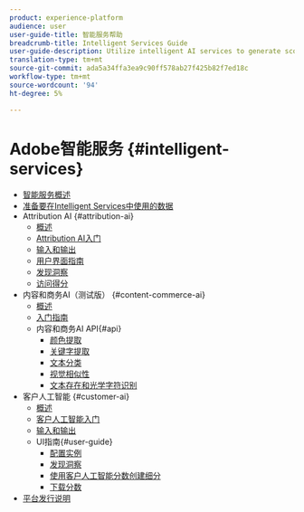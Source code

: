 ```yaml
---
product: experience-platform
audience: user
user-guide-title: 智能服务帮助
breadcrumb-title: Intelligent Services Guide
user-guide-description: Utilize intelligent AI services to generate scores, discover insights, and create segments from your marketing events data.
translation-type: tm+mt
source-git-commit: ada5a34ffa3ea9c90ff578ab27f425b82f7ed18c
workflow-type: tm+mt
source-wordcount: '94'
ht-degree: 5%

---
```



# Adobe智能服务 {#intelligent-services}

* [智能服务概述](home.md)
* [准备要在Intelligent Services中使用的数据](data-preparation.md)
* Attribution AI {#attribution-ai}
   * [概述](attribution-ai/overview.md)
   * [Attribution AI入门](attribution-ai/getting-started.md)
   * [输入和输出](attribution-ai/input-output.md)
   * [用户界面指南](attribution-ai/user-guide.md)
   * [发现洞察](attribution-ai/discover-insights.md)
   * [访问得分](attribution-ai/download-scores.md)
* 内容和商务AI（测试版） {#content-commerce-ai}
   * [概述](content-commerce-ai/overview.md)
   * [入门指南](content-commerce-ai/getting-started.md)
   * 内容和商务AI API{#api}
      * [颜色提取](content-commerce-ai/api/color-extraction.md)
      * [关键字提取](content-commerce-ai/api/keyword-extraction.md)
      * [文本分类](content-commerce-ai/api/text-classification.md)
      * [视觉相似性](content-commerce-ai/api/visual-similarity.md)
      * [文本存在和光学字符识别](content-commerce-ai/api/optical-character-recognition.md)
* 客户人工智能 {#customer-ai}
   * [概述](customer-ai/overview.md)
   * [客户人工智能入门](customer-ai/getting-started.md)
   * [输入和输出](customer-ai/input-output.md)
   * UI指南{#user-guide}
      * [配置实例](customer-ai/user-guide/configure.md)
      * [发现洞察](customer-ai/user-guide/discover-insights.md)
      * [使用客户人工智能分数创建细分](customer-ai/user-guide/create-segment.md)
      * [下载分数](customer-ai/user-guide/download-scores.md)
* [平台发行说明](https://www.adobe.com/go/platform-release-notes-en)
